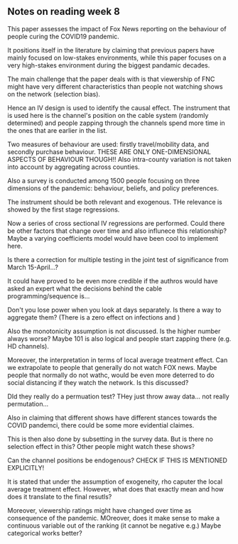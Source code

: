 ## Notes on reading week 8

This paper assesses the impact of Fox News reporting on the behaviour of people curing the COVID19 pandemic.

It positions itself in the literature by claiming that previous papers have mainly focused on low-stakes environments, while this paper focuses on a very high-stakes environment during the biggest pandamic decades. 

The main challenge that the paper deals with is that viewership of FNC might have very different characteristics than people not watching shows on the network (selection bias). 

Hence an IV design is used to identify the causal effect. The instrument that is used here is the channel's position on the cable system (randomly determined) and people zapping through the channels spend more time in the ones that are earlier in the list. 

Two measures of behaviour are used: firstly travel/mobility data, and secondly purchase behaviour. THESE ARE ONLY ONE-DIMENSIONAL ASPECTS OF BEHAVIOUR THOUGH!! Also intra-county variation is not taken into account by aggregating across counties. 

Also a survey is conducted among 1500 people focusing on three dimensions of the pandemic: behaviour, beliefs, and policy preferences. 

The instrument should be both relevant and exogenous. THe relevance is showed by the first stage regressions. 

Now a series of cross sectional IV regressions are performed. Could there be other factors that change over time and also influnece this relationship? Maybe a varying coefficients model would have been cool to implement here. 

Is there a correction for multiple testing in the joint test of significance from March 15-April...?

It could have proved to be even more credible if the authros would have asked an expert what the decisions behind the cable programming/sequence is...

Don't you lose power when you look at days separately. Is there a way to aggregate them? (There is a zero effect on infections and )

Also the monotonicity assumption is not discussed. Is the higher number always worse? Maybe 101 is also logical and people start zapping there (e.g. HD channels).

Moreover, the interpretation in terms of local average treatment effect. Can we extrapolate to people that generally do not watch FOX news. Maybe people that normally do not wathc, would be even more deterred to do social distancing if they watch the network. Is this discussed?

DId they really do a permuation test? THey just throw away data... not really permutation...

Also in claiming that different shows have different stances towards the COVID pandemci, there could be some more evidential claimes. 

This is then also done by subsetting in the survey data. But is there no selection effect in this? Other people might watch these shows?

Can the channel positions be endogenous? CHECK IF THIS IS MENTIONED EXPLICITLY!

It is stated that under the assumption of exogeneity, rho caputer the local average treatment effect. However, what does that exactly mean and how does it translate to the final resutls?

Moreover, viewership ratings might have changed over time as consequence of the pandemic. MOreover, does it make sense to make a continuous variable out of the ranking (it cannot be negative e.g.) Maybe categorical works better? 